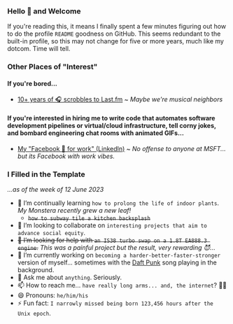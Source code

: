### Hello 👋 and Welcome

If you're reading this, it means I finally spent a few minutes figuring out how to do the profile `README` goodness on GitHub. This seems redundant to the built-in profile, so this may not change for five or more years, much like my dotcom. Time will tell.

### Other Places of "Interest"

#### If you're bored...

* [10+ years of 🎧 scrobbles to Last.fm](https://www.last.fm/user/stephenpc) ~ _Maybe we're musical neighbors_

#### If you're interested in hiring me to write code that automates software development pipelines or virtual/cloud infrastructure, tell corny jokes, and bombard engineering chat rooms with animated GIFs...

* [My "Facebook 🥱 for work" (LinkedIn)](https://www.linkedin.com/in/stephenclayton) ~ _No offense to anyone at MSFT... but its Facebook with work vibes._

### I Filled in the Template
_...as of the week of 12 June 2023_

- 🌱 I’m continually learning `how to prolong the life of indoor plants`. _My Monstera recently grew a new leaf!_
  -  ~~`how to subway tile a kitchen backsplash`~~
- 👯 I’m looking to collaborate on `interesting projects that aim to advance social equity`.
- ~~🤔 I’m looking for help with `an IS38 turbo swap on a 1.8T EA888.3 engine`.~~ _This was a painful project but the result, very rewarding 😈..._
- 🔭 I’m currently working on `becoming a harder-better-faster-stronger` version of myself... sometimes with the [Daft Punk](https://en.wikipedia.org/wiki/Daft_Punk) song playing in the background.
- 💬 Ask me about `anything`. Seriously.
- 📫 How to reach me... `have really long arms... and, the internet`? 🤷‍♂️
- 😄 Pronouns: `he/him/his`
- ⚡ Fun fact: `I narrowly missed being born 123,456 hours after the Unix epoch`.
